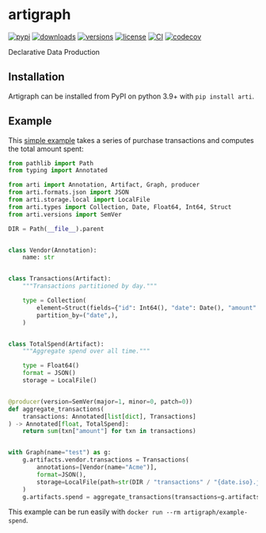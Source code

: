 # artigraph

[![pypi](https://img.shields.io/pypi/v/arti.svg)](https://pypi.python.org/pypi/arti)
[![downloads](https://pepy.tech/badge/arti/month)](https://pepy.tech/project/arti)
[![versions](https://img.shields.io/pypi/pyversions/arti.svg)](https://github.com/artigraph/artigraph)
[![license](https://img.shields.io/github/license/artigraph/artigraph.svg)](https://github.com/artigraph/artigraph/blob/golden/LICENSE)
[![CI](https://github.com/artigraph/artigraph/actions/workflows/ci.yaml/badge.svg)](https://github.com/artigraph/artigraph/actions/workflows/ci.yaml)
[![codecov](https://codecov.io/gh/artigraph/artigraph/branch/golden/graph/badge.svg?token=6LUCpjcGdN)](https://codecov.io/gh/artigraph/artigraph)

Declarative Data Production

## Installation

Artigraph can be installed from PyPI on python 3.9+ with `pip install arti`.

## Example

This [simple example](docs/examples/spend/demo.py) takes a series of purchase transactions and computes the total amount spent:

```python
from pathlib import Path
from typing import Annotated

from arti import Annotation, Artifact, Graph, producer
from arti.formats.json import JSON
from arti.storage.local import LocalFile
from arti.types import Collection, Date, Float64, Int64, Struct
from arti.versions import SemVer

DIR = Path(__file__).parent


class Vendor(Annotation):
    name: str


class Transactions(Artifact):
    """Transactions partitioned by day."""

    type = Collection(
        element=Struct(fields={"id": Int64(), "date": Date(), "amount": Float64()}),
        partition_by=("date",),
    )


class TotalSpend(Artifact):
    """Aggregate spend over all time."""

    type = Float64()
    format = JSON()
    storage = LocalFile()


@producer(version=SemVer(major=1, minor=0, patch=0))
def aggregate_transactions(
    transactions: Annotated[list[dict], Transactions]
) -> Annotated[float, TotalSpend]:
    return sum(txn["amount"] for txn in transactions)


with Graph(name="test") as g:
    g.artifacts.vendor.transactions = Transactions(
        annotations=[Vendor(name="Acme")],
        format=JSON(),
        storage=LocalFile(path=str(DIR / "transactions" / "{date.iso}.json")),
    )
    g.artifacts.spend = aggregate_transactions(transactions=g.artifacts.vendor.transactions)
```

This example can be run easily with `docker run --rm artigraph/example-spend`.
